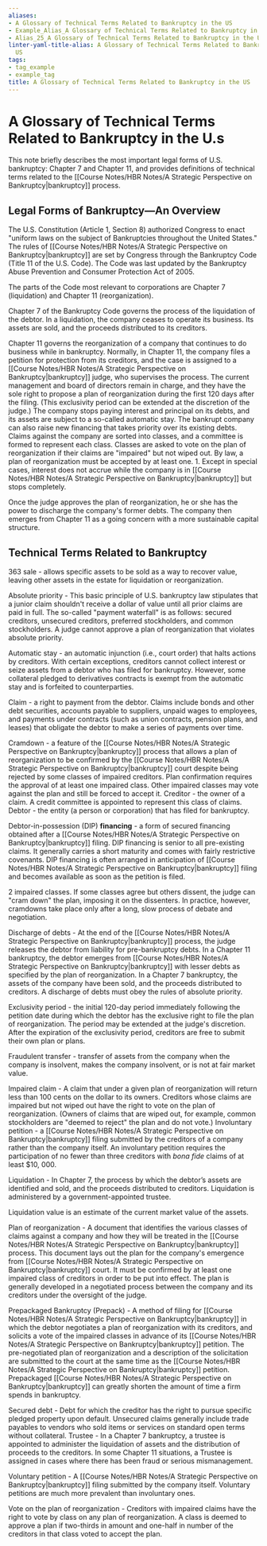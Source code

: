 ```yaml
---
aliases:
- A Glossary of Technical Terms Related to Bankruptcy in the US
- Example_Alias_A Glossary of Technical Terms Related to Bankruptcy in the U
- Alias_25_A Glossary of Technical Terms Related to Bankruptcy in the U.s.md
linter-yaml-title-alias: A Glossary of Technical Terms Related to Bankruptcy in the
  US
tags:
- tag_example
- example_tag
title: A Glossary of Technical Terms Related to Bankruptcy in the US
---
```





# A Glossary of Technical Terms Related to Bankruptcy in the U.s

This note briefly describes the most important legal forms of U.S. bankruptcy: Chapter 7 and Chapter 11,  and provides definitions of technical terms related to the [[Course Notes/HBR Notes/A Strategic Perspective on Bankruptcy|bankruptcy]] process.

## Legal Forms of Bankruptcy—An Overview

The U.S. Constitution (Article 1,  Section 8) authorized Congress to enact "uniform laws on the subject of Bankruptcies throughout the United States." The rules of [[Course Notes/HBR Notes/A Strategic Perspective on Bankruptcy|bankruptcy]] are set by Congress through the Bankruptcy Code (Title 11 of the U.S. Code). The Code was last updated by the Bankruptcy Abuse Prevention and Consumer Protection Act of 2005.

The parts of the Code most relevant to corporations are Chapter 7 (liquidation) and Chapter 11
(reorganization).

Chapter 7 of the Bankruptcy Code governs the process of the liquidation of the debtor. In a liquidation,  the company ceases to operate its business. Its assets are sold,  and the proceeds distributed to its creditors.

Chapter 11 governs the reorganization of a company that continues to do business while in bankruptcy. Normally,  in Chapter 11,  the company files a petition for protection from its creditors,  and the case is assigned to a [[Course Notes/HBR Notes/A Strategic Perspective on Bankruptcy|bankruptcy]] judge,  who supervises the process. The current management and board of directors remain in charge,  and they have the sole right to propose a plan of reorganization during the first 120 days after the filing. (This exclusivity period can be extended at the discretion of the judge.)
The company stops paying interest and principal on its debts,  and its assets are subject to a so-called automatic stay. The bankrupt company can also raise new financing that takes priority over its existing debts. Claims against the company are sorted into classes,  and a committee is formed to represent each class. Classes are asked to vote on the plan of reorganization if their claims are "impaired" but not wiped out. By law,  a plan of reorganization must be accepted by at least one. 1. Except in special cases,  interest does not accrue while the company is in [[Course Notes/HBR Notes/A Strategic Perspective on Bankruptcy|bankruptcy]] but stops completely.

Once the judge approves the plan of reorganization,  he or she has the power to discharge the company's former debts. The company then emerges from Chapter 11 as a going concern with a more sustainable capital structure.

## Technical Terms Related to Bankruptcy

363 sale - allows specific assets to be sold as a way to recover value,  leaving other assets in the estate for liquidation or reorganization.

Absolute priority - This basic principle of U.S. bankruptcy law stipulates that a junior claim shouldn't receive a dollar of value until all prior claims are paid in full. The so-called "payment waterfall" is as follows: secured creditors,  unsecured creditors,  preferred stockholders,  and common stockholders. A judge cannot approve a plan of reorganization that violates absolute priority.

Automatic stay - an automatic injunction (i.e.,  court order) that halts actions by creditors. With certain exceptions,  creditors cannot collect interest or seize assets from a debtor who has filed for bankruptcy. However,  some collateral pledged to derivatives contracts is exempt from the automatic stay and is forfeited to counterparties.

Claim - a right to payment from the debtor. Claims include bonds and other debt securities,  accounts payable to suppliers,  unpaid wages to employees,  and payments under contracts (such as union contracts,  pension plans,  and leases) that obligate the debtor to make a series of payments over time.

Cramdown - a feature of the [[Course Notes/HBR Notes/A Strategic Perspective on Bankruptcy|bankruptcy]] process that allows a plan of reorganization to be confirmed by the [[Course Notes/HBR Notes/A Strategic Perspective on Bankruptcy|bankruptcy]] court despite being rejected by some classes of impaired creditors. Plan confirmation requires the approval of at least one impaired class. Other impaired classes may vote against the plan and still be forced to accept it. Creditor - the owner of a claim. A credit committee is appointed to represent this class of claims. Debtor - the entity (a person or corporation) that has filed for bankruptcy.

Debtor-in-possession (DIP) **financing** - a form of secured financing obtained after a [[Course Notes/HBR Notes/A Strategic Perspective on Bankruptcy|bankruptcy]] filing. DIP financing is senior to all pre-existing claims. It generally carries a short maturity and comes with fairly restrictive covenants. DIP financing is often arranged in anticipation of [[Course Notes/HBR Notes/A Strategic Perspective on Bankruptcy|bankruptcy]] filing and becomes available as soon as the petition is filed.

2 impaired classes. If some classes agree but others dissent,  the judge can "cram down" the plan,  imposing it on the dissenters. In practice,  however,  cramdowns take place only after a long,  slow process of debate and negotiation.

Discharge of debts - At the end of the [[Course Notes/HBR Notes/A Strategic Perspective on Bankruptcy|bankruptcy]] process,  the judge releases the debtor from liability for pre-bankruptcy debts. In a Chapter 11 bankruptcy,  the debtor emerges from [[Course Notes/HBR Notes/A Strategic Perspective on Bankruptcy|bankruptcy]] with lesser debts as specified by the plan of reorganization. In a Chapter 7 bankruptcy,  the assets of the company have been sold,  and the proceeds distributed to creditors. A discharge of debts must obey the rules of absolute priority.

Exclusivity period - the initial 120-day period immediately following the petition date during which the debtor has the exclusive right to file the plan of reorganization. The period may be extended at the judge's discretion. After the expiration of the exclusivity period,  creditors are free to submit their own plan or plans.

Fraudulent transfer - transfer of assets from the company when the company is insolvent,  makes the company insolvent,  or is not at fair market value.

Impaired claim - A claim that under a given plan of reorganization will return less than 100 cents on the dollar to its owners. Creditors whose claims are impaired but not wiped out have the right to vote on the plan of reorganization. (Owners of claims that are wiped out,  for example,  common stockholders are "deemed to reject" the plan and do not vote.)
Involuntary petition - a [[Course Notes/HBR Notes/A Strategic Perspective on Bankruptcy|bankruptcy]] filing submitted by the creditors of a company rather than the company itself. An involuntary petition requires the participation of no fewer than three creditors with *bona fide* claims of at least $10,  000.

Liquidation - In Chapter 7,  the process by which the debtor’s assets are identified and sold,  and the proceeds distributed to creditors. Liquidation is administered by a government-appointed trustee.

Liquidation value is an estimate of the current market value of the assets.

Plan of reorganization - A document that identifies the various classes of claims against a company and how they will be treated in the [[Course Notes/HBR Notes/A Strategic Perspective on Bankruptcy|bankruptcy]] process. This document lays out the plan for the company's emergence from [[Course Notes/HBR Notes/A Strategic Perspective on Bankruptcy|bankruptcy]] court. It must be confirmed by at least one impaired class of creditors in order to be put into effect. The plan is generally developed in a negotiated process between the company and its creditors under the oversight of the judge.

Prepackaged Bankruptcy (Prepack) - A method of filing for [[Course Notes/HBR Notes/A Strategic Perspective on Bankruptcy|bankruptcy]] in which the debtor negotiates a plan of reorganization with its creditors,  and solicits a vote of the impaired classes in advance of its [[Course Notes/HBR Notes/A Strategic Perspective on Bankruptcy|bankruptcy]] petition. The pre-negotiated plan of reorganization and a description of the solicitation are submitted to the court at the same time as the [[Course Notes/HBR Notes/A Strategic Perspective on Bankruptcy|bankruptcy]] petition. Prepackaged [[Course Notes/HBR Notes/A Strategic Perspective on Bankruptcy|bankruptcy]] can greatly shorten the amount of time a firm spends in bankruptcy.

Secured debt - Debt for which the creditor has the right to pursue specific pledged property upon default. Unsecured claims generally include trade payables to vendors who sold items or services on standard open terms without collateral. Trustee - In a Chapter 7 bankruptcy,  a trustee is appointed to administer the liquidation of assets and the distribution of proceeds to the creditors. In some Chapter 11 situations,  a Trustee is assigned in cases where there has been fraud or serious mismanagement.

Voluntary petition - A [[Course Notes/HBR Notes/A Strategic Perspective on Bankruptcy|bankruptcy]] filing submitted by the company itself. Voluntary petitions are much more prevalent than involuntary ones.

Vote on the plan of reorganization - Creditors with impaired claims have the right to vote by class on any plan of reorganization. A class is deemed to approve a plan if two-thirds in amount and one-half in number of the creditors in that class voted to accept the plan.